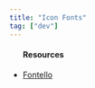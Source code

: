 ```yaml
---
title: "Icon Fonts"
tag: ["dev"]
---
```


<div class="card">
    <ul>
        <h4>Resources</h4>
            <li>
                <a href="http://fontello.com/" target="_blank">Fontello</a>
            </li>
    </ul>
</div>